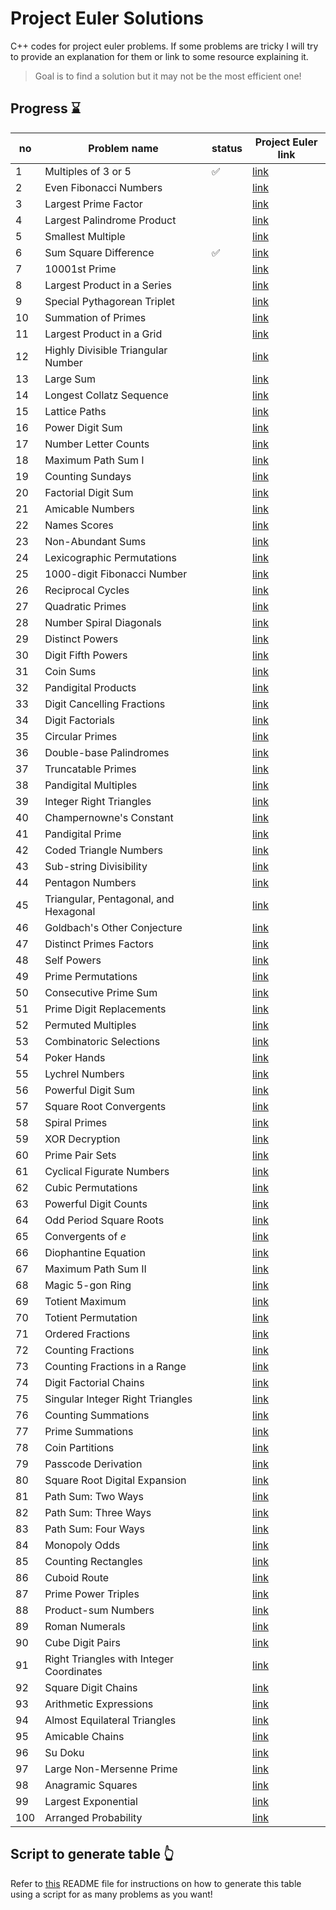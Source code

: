 # Project Euler Solutions

C++ codes for project euler problems.
If some problems are tricky I will try to provide an explanation for them or link to some resource explaining it.

> Goal is to find a solution but it may not be the most efficient one!

## Progress ⌛

| no  | Problem name                             | status | Project Euler link                           |
| --- | ---------------------------------------- | ------ | -------------------------------------------- |
| 1   | Multiples of 3 or 5                      | ✅      | [link](https://projecteuler.net/problem=1)   |
| 2   | Even Fibonacci Numbers                   |        | [link](https://projecteuler.net/problem=2)   |
| 3   | Largest Prime Factor                     |        | [link](https://projecteuler.net/problem=3)   |
| 4   | Largest Palindrome Product               |        | [link](https://projecteuler.net/problem=4)   |
| 5   | Smallest Multiple                        |        | [link](https://projecteuler.net/problem=5)   |
| 6   | Sum Square Difference                    | ✅      | [link](https://projecteuler.net/problem=6)   |
| 7   | 10001st Prime                            |        | [link](https://projecteuler.net/problem=7)   |
| 8   | Largest Product in a Series              |        | [link](https://projecteuler.net/problem=8)   |
| 9   | Special Pythagorean Triplet              |        | [link](https://projecteuler.net/problem=9)   |
| 10  | Summation of Primes                      |        | [link](https://projecteuler.net/problem=10)  |
| 11  | Largest Product in a Grid                |        | [link](https://projecteuler.net/problem=11)  |
| 12  | Highly Divisible Triangular Number       |        | [link](https://projecteuler.net/problem=12)  |
| 13  | Large Sum                                |        | [link](https://projecteuler.net/problem=13)  |
| 14  | Longest Collatz Sequence                 |        | [link](https://projecteuler.net/problem=14)  |
| 15  | Lattice Paths                            |        | [link](https://projecteuler.net/problem=15)  |
| 16  | Power Digit Sum                          |        | [link](https://projecteuler.net/problem=16)  |
| 17  | Number Letter Counts                     |        | [link](https://projecteuler.net/problem=17)  |
| 18  | Maximum Path Sum I                       |        | [link](https://projecteuler.net/problem=18)  |
| 19  | Counting Sundays                         |        | [link](https://projecteuler.net/problem=19)  |
| 20  | Factorial Digit Sum                      |        | [link](https://projecteuler.net/problem=20)  |
| 21  | Amicable Numbers                         |        | [link](https://projecteuler.net/problem=21)  |
| 22  | Names Scores                             |        | [link](https://projecteuler.net/problem=22)  |
| 23  | Non-Abundant Sums                        |        | [link](https://projecteuler.net/problem=23)  |
| 24  | Lexicographic Permutations               |        | [link](https://projecteuler.net/problem=24)  |
| 25  | $1000$-digit Fibonacci Number            |        | [link](https://projecteuler.net/problem=25)  |
| 26  | Reciprocal Cycles                        |        | [link](https://projecteuler.net/problem=26)  |
| 27  | Quadratic Primes                         |        | [link](https://projecteuler.net/problem=27)  |
| 28  | Number Spiral Diagonals                  |        | [link](https://projecteuler.net/problem=28)  |
| 29  | Distinct Powers                          |        | [link](https://projecteuler.net/problem=29)  |
| 30  | Digit Fifth Powers                       |        | [link](https://projecteuler.net/problem=30)  |
| 31  | Coin Sums                                |        | [link](https://projecteuler.net/problem=31)  |
| 32  | Pandigital Products                      |        | [link](https://projecteuler.net/problem=32)  |
| 33  | Digit Cancelling Fractions               |        | [link](https://projecteuler.net/problem=33)  |
| 34  | Digit Factorials                         |        | [link](https://projecteuler.net/problem=34)  |
| 35  | Circular Primes                          |        | [link](https://projecteuler.net/problem=35)  |
| 36  | Double-base Palindromes                  |        | [link](https://projecteuler.net/problem=36)  |
| 37  | Truncatable Primes                       |        | [link](https://projecteuler.net/problem=37)  |
| 38  | Pandigital Multiples                     |        | [link](https://projecteuler.net/problem=38)  |
| 39  | Integer Right Triangles                  |        | [link](https://projecteuler.net/problem=39)  |
| 40  | Champernowne's Constant                  |        | [link](https://projecteuler.net/problem=40)  |
| 41  | Pandigital Prime                         |        | [link](https://projecteuler.net/problem=41)  |
| 42  | Coded Triangle Numbers                   |        | [link](https://projecteuler.net/problem=42)  |
| 43  | Sub-string Divisibility                  |        | [link](https://projecteuler.net/problem=43)  |
| 44  | Pentagon Numbers                         |        | [link](https://projecteuler.net/problem=44)  |
| 45  | Triangular, Pentagonal, and Hexagonal    |        | [link](https://projecteuler.net/problem=45)  |
| 46  | Goldbach's Other Conjecture              |        | [link](https://projecteuler.net/problem=46)  |
| 47  | Distinct Primes Factors                  |        | [link](https://projecteuler.net/problem=47)  |
| 48  | Self Powers                              |        | [link](https://projecteuler.net/problem=48)  |
| 49  | Prime Permutations                       |        | [link](https://projecteuler.net/problem=49)  |
| 50  | Consecutive Prime Sum                    |        | [link](https://projecteuler.net/problem=50)  |
| 51  | Prime Digit Replacements                 |        | [link](https://projecteuler.net/problem=51)  |
| 52  | Permuted Multiples                       |        | [link](https://projecteuler.net/problem=52)  |
| 53  | Combinatoric Selections                  |        | [link](https://projecteuler.net/problem=53)  |
| 54  | Poker Hands                              |        | [link](https://projecteuler.net/problem=54)  |
| 55  | Lychrel Numbers                          |        | [link](https://projecteuler.net/problem=55)  |
| 56  | Powerful Digit Sum                       |        | [link](https://projecteuler.net/problem=56)  |
| 57  | Square Root Convergents                  |        | [link](https://projecteuler.net/problem=57)  |
| 58  | Spiral Primes                            |        | [link](https://projecteuler.net/problem=58)  |
| 59  | XOR Decryption                           |        | [link](https://projecteuler.net/problem=59)  |
| 60  | Prime Pair Sets                          |        | [link](https://projecteuler.net/problem=60)  |
| 61  | Cyclical Figurate Numbers                |        | [link](https://projecteuler.net/problem=61)  |
| 62  | Cubic Permutations                       |        | [link](https://projecteuler.net/problem=62)  |
| 63  | Powerful Digit Counts                    |        | [link](https://projecteuler.net/problem=63)  |
| 64  | Odd Period Square Roots                  |        | [link](https://projecteuler.net/problem=64)  |
| 65  | Convergents of $e$                       |        | [link](https://projecteuler.net/problem=65)  |
| 66  | Diophantine Equation                     |        | [link](https://projecteuler.net/problem=66)  |
| 67  | Maximum Path Sum II                      |        | [link](https://projecteuler.net/problem=67)  |
| 68  | Magic 5-gon Ring                         |        | [link](https://projecteuler.net/problem=68)  |
| 69  | Totient Maximum                          |        | [link](https://projecteuler.net/problem=69)  |
| 70  | Totient Permutation                      |        | [link](https://projecteuler.net/problem=70)  |
| 71  | Ordered Fractions                        |        | [link](https://projecteuler.net/problem=71)  |
| 72  | Counting Fractions                       |        | [link](https://projecteuler.net/problem=72)  |
| 73  | Counting Fractions in a Range            |        | [link](https://projecteuler.net/problem=73)  |
| 74  | Digit Factorial Chains                   |        | [link](https://projecteuler.net/problem=74)  |
| 75  | Singular Integer Right Triangles         |        | [link](https://projecteuler.net/problem=75)  |
| 76  | Counting Summations                      |        | [link](https://projecteuler.net/problem=76)  |
| 77  | Prime Summations                         |        | [link](https://projecteuler.net/problem=77)  |
| 78  | Coin Partitions                          |        | [link](https://projecteuler.net/problem=78)  |
| 79  | Passcode Derivation                      |        | [link](https://projecteuler.net/problem=79)  |
| 80  | Square Root Digital Expansion            |        | [link](https://projecteuler.net/problem=80)  |
| 81  | Path Sum: Two Ways                       |        | [link](https://projecteuler.net/problem=81)  |
| 82  | Path Sum: Three Ways                     |        | [link](https://projecteuler.net/problem=82)  |
| 83  | Path Sum: Four Ways                      |        | [link](https://projecteuler.net/problem=83)  |
| 84  | Monopoly Odds                            |        | [link](https://projecteuler.net/problem=84)  |
| 85  | Counting Rectangles                      |        | [link](https://projecteuler.net/problem=85)  |
| 86  | Cuboid Route                             |        | [link](https://projecteuler.net/problem=86)  |
| 87  | Prime Power Triples                      |        | [link](https://projecteuler.net/problem=87)  |
| 88  | Product-sum Numbers                      |        | [link](https://projecteuler.net/problem=88)  |
| 89  | Roman Numerals                           |        | [link](https://projecteuler.net/problem=89)  |
| 90  | Cube Digit Pairs                         |        | [link](https://projecteuler.net/problem=90)  |
| 91  | Right Triangles with Integer Coordinates |        | [link](https://projecteuler.net/problem=91)  |
| 92  | Square Digit Chains                      |        | [link](https://projecteuler.net/problem=92)  |
| 93  | Arithmetic Expressions                   |        | [link](https://projecteuler.net/problem=93)  |
| 94  | Almost Equilateral Triangles             |        | [link](https://projecteuler.net/problem=94)  |
| 95  | Amicable Chains                          |        | [link](https://projecteuler.net/problem=95)  |
| 96  | Su Doku                                  |        | [link](https://projecteuler.net/problem=96)  |
| 97  | Large Non-Mersenne Prime                 |        | [link](https://projecteuler.net/problem=97)  |
| 98  | Anagramic Squares                        |        | [link](https://projecteuler.net/problem=98)  |
| 99  | Largest Exponential                      |        | [link](https://projecteuler.net/problem=99)  |
| 100 | Arranged Probability                     |        | [link](https://projecteuler.net/problem=100) |

## Script to generate table 👆

Refer to [this](/script/README.md) README file for instructions on how to generate this table using a script for as many problems as you want!
